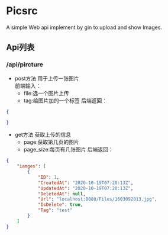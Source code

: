 # Picsrc
A simple Web api implement by gin to upload and show Images.

## Api列表
### /api/pircture
- post方法
用于上传一张图片  
前端输入：
    - file:选一个图片上传
    - tag:给图片加的一个标签
后端返回：    
```json
{
    
}
```

- get方法
获取上传的信息  
    - page:获取第几页的图片
    - page_size:每页有几张图片
后端返回：
```json
{
    "iamges": [
        {
            "ID": 1,
            "CreatedAt": "2020-10-19T07:20:13Z",
            "UpdatedAt": "2020-10-19T07:20:13Z",
            "DeletedAt": null,
            "Url": "localhost:8080/Files/1603092013.jpg",
            "IsDelete": true,
            "Tag": "test"
        }
    ]
}
```
